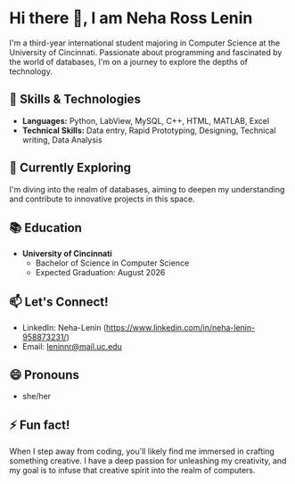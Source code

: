 <!--
**leninnr/leninnr** is a ✨ _special_ ✨ repository because its `README.md` (this file) appears on your GitHub profile.

Here are some ideas to get you started:

- 🔭 I’m currently working on ...
- 🌱 I’m currently learning ...
- 👯 I’m looking to collaborate on ...
- 🤔 I’m looking for help with ...
- 💬 Ask me about ...
- 📫 How to reach me: ...
- 😄 Pronouns: ...
- ⚡ Fun fact: ...
-->
# Hi there 👋, I am Neha Ross Lenin
I'm a third-year international student majoring in Computer Science at the University of Cincinnati. Passionate about programming and fascinated by the world of databases, I'm on a journey to explore the depths of technology.

## 🔧 Skills & Technologies
- **Languages:** Python, LabView, MySQL, C++, HTML, MATLAB, Excel
- **Technical Skills:** Data entry, Rapid Prototyping, Designing, Technical writing, Data Analysis

## 🌱 Currently Exploring
I'm diving into the realm of databases, aiming to deepen my understanding and contribute to innovative projects in this space.

## 📚 Education
- **University of Cincinnati**
  - Bachelor of Science in Computer Science
  - Expected Graduation: August 2026

## 📫 Let's Connect!
- LinkedIn: Neha-Lenin (https://www.linkedin.com/in/neha-lenin-958873231/)
- Email: leninnr@mail.uc.edu

## 😄 Pronouns
- she/her

## ⚡ Fun fact!
When I step away from coding, you'll likely find me immersed in crafting something creative. I have a deep passion for unleashing my creativity, and my goal is to infuse that creative spirit into the realm of computers. 

